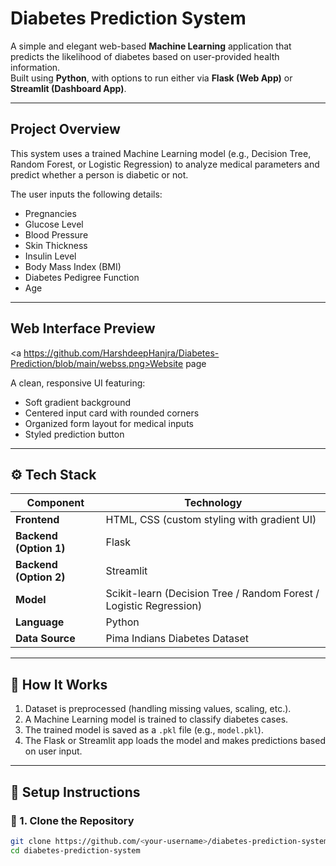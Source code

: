 # Diabetes Prediction System
A simple and elegant web-based **Machine Learning** application that predicts the likelihood of diabetes based on user-provided health information.  
Built using **Python**, with options to run either via **Flask (Web App)** or **Streamlit (Dashboard App)**.

---

## Project Overview
This system uses a trained Machine Learning model (e.g., Decision Tree, Random Forest, or Logistic Regression) to analyze medical parameters and predict whether a person is diabetic or not.  

The user inputs the following details:
- Pregnancies  
- Glucose Level  
- Blood Pressure  
- Skin Thickness  
- Insulin Level  
- Body Mass Index (BMI)  
- Diabetes Pedigree Function  
- Age  

---

## Web Interface Preview

<a https://github.com/HarshdeepHanjra/Diabetes-Prediction/blob/main/webss.png>Website page</a>

A clean, responsive UI featuring:
- Soft gradient background  
- Centered input card with rounded corners  
- Organized form layout for medical inputs  
- Styled prediction button  

---

## ⚙️ Tech Stack

| Component | Technology |
|------------|-------------|
| **Frontend** | HTML, CSS (custom styling with gradient UI) |
| **Backend (Option 1)** | Flask |
| **Backend (Option 2)** | Streamlit |
| **Model** | Scikit-learn (Decision Tree / Random Forest / Logistic Regression) |
| **Language** | Python |
| **Data Source** | Pima Indians Diabetes Dataset |

---

## 🧠 How It Works

1. Dataset is preprocessed (handling missing values, scaling, etc.).
2. A Machine Learning model is trained to classify diabetes cases.
3. The trained model is saved as a `.pkl` file (e.g., `model.pkl`).
4. The Flask or Streamlit app loads the model and makes predictions based on user input.

---

## 🚀 Setup Instructions

### 🧩 1. Clone the Repository
```bash
git clone https://github.com/<your-username>/diabetes-prediction-system.git
cd diabetes-prediction-system
